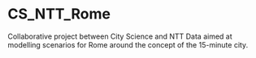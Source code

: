 # CS_NTT_Rome
Collaborative project between City Science and NTT Data aimed at modelling scenarios for Rome around the concept of the 15-minute city.
